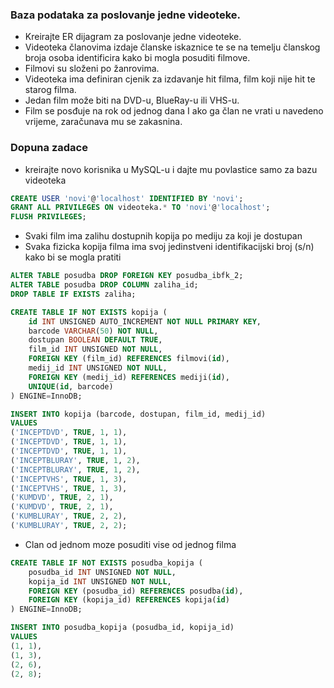 ### Baza podataka za poslovanje jedne videoteke.
- Kreirajte ER dijagram za poslovanje jedne videoteke.
- Videoteka članovima izdaje članske iskaznice te se na temelju članskog broja osoba identificira kako bi mogla posuditi filmove.
- Filmovi su složeni po žanrovima.
- Videoteka ima definiran cjenik za izdavanje hit filma, film koji nije hit te starog filma.
- Jedan film može biti na DVD-u, BlueRay-u ili VHS-u.
- Film se posđuje na rok od jednog dana I ako ga član ne vrati u navedeno vrijeme, zaračunava mu se zakasnina.

### Dopuna zadace
- kreirajte novo korisnika u MySQL-u i dajte mu povlastice samo za bazu videoteka
```sql
CREATE USER 'novi'@'localhost' IDENTIFIED BY 'novi';
GRANT ALL PRIVILEGES ON videoteka.* TO 'novi'@'localhost';
FLUSH PRIVILEGES;
```
- Svaki film ima zalihu dostupnih kopija po mediju za koji je dostupan
- Svaka fizicka kopija filma ima svoj jedinstveni identifikacijski broj (s/n) kako bi se mogla pratiti
```sql
ALTER TABLE posudba DROP FOREIGN KEY posudba_ibfk_2;
ALTER TABLE posudba DROP COLUMN zaliha_id;
DROP TABLE IF EXISTS zaliha;

CREATE TABLE IF NOT EXISTS kopija (
    id INT UNSIGNED AUTO_INCREMENT NOT NULL PRIMARY KEY,
    barcode VARCHAR(50) NOT NULL,
    dostupan BOOLEAN DEFAULT TRUE,
    film_id INT UNSIGNED NOT NULL,
    FOREIGN KEY (film_id) REFERENCES filmovi(id),
    medij_id INT UNSIGNED NOT NULL,
    FOREIGN KEY (medij_id) REFERENCES mediji(id),
    UNIQUE(id, barcode)
) ENGINE=InnoDB;

INSERT INTO kopija (barcode, dostupan, film_id, medij_id)
VALUES 
('INCEPTDVD', TRUE, 1, 1),
('INCEPTDVD', TRUE, 1, 1),
('INCEPTDVD', TRUE, 1, 1),
('INCEPTBLURAY', TRUE, 1, 2),
('INCEPTBLURAY', TRUE, 1, 2),
('INCEPTVHS', TRUE, 1, 3),
('INCEPTVHS', TRUE, 1, 3),
('KUMDVD', TRUE, 2, 1),
('KUMDVD', TRUE, 2, 1),
('KUMBLURAY', TRUE, 2, 2),
('KUMBLURAY', TRUE, 2, 2);
```

- Clan od jednom moze posuditi vise od jednog filma

```sql
CREATE TABLE IF NOT EXISTS posudba_kopija (
    posudba_id INT UNSIGNED NOT NULL,
    kopija_id INT UNSIGNED NOT NULL,
    FOREIGN KEY (posudba_id) REFERENCES posudba(id),
    FOREIGN KEY (kopija_id) REFERENCES kopija(id)
) ENGINE=InnoDB;

INSERT INTO posudba_kopija (posudba_id, kopija_id)
VALUES 
(1, 1),
(1, 3),
(2, 6),
(2, 8);
```